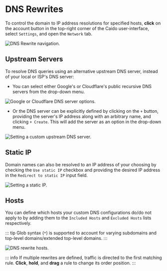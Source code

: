 # DNS Rewrites

To control the domain to IP address resolutions for specified hosts, **click** on the account button <code><Icon icon="fas fa-user" /></code> in the top-right corner of the Caido user-interface, select `Settings`, and open the `Network` tab.

<img alt="DNS Rewrite navigation." src="/_images/settings_dns_rewrite.png" center no-shadow/>

## Upstream Servers

To resolve DNS queries using an alternative upstream DNS server, instead of your local or ISP's DNS server:

- You can select either Google's or Cloudflare's public recursive DNS servers from the drop-down menu.

<img alt="Google or Cloudflare DNS server options." src="/_images/upstream_dns.png" center no-shadow/>

- Or the DNS server can be explicitly defined by clicking on the `+` button, providing the server's IP address along with an arbitrary name, and clicking `+ Create`. This will add the server as an option in the drop-down menu.

<img alt="Setting a custom upstream DNS server." src="/_images/new_upstream_dns.png" center no-shadow/>

## Static IP

Domain names can also be resolved to an IP address of your choosing by checking the `Use static IP` checkbox and providing the desired IP address in the `Redirect to static IP` input field.

<img alt="Setting a static IP." src="/_images/static_ip_dns_rewrite.png" center no-shadow/>

## Hosts

You can define which hosts your custom DNS configurations do/do not apply to by adding them to the `Included Hosts` and `Excluded Hosts` lists respectively.

::: tip
Glob syntax (_`*`_) is supported to account for varying subdomains and top-level domains/extended top-level domains.
:::

<img alt="DNS rewrite hosts." src="/_images/dns_rewrite_hosts.png" center no-shadow/>

::: info
If multiple rewrites are defined, traffic is directed to the first matching rule. **Click**, **hold**, and **drag** a rule to change its order position.
:::
